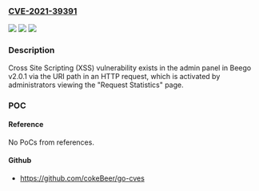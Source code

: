 ### [CVE-2021-39391](https://cve.mitre.org/cgi-bin/cvename.cgi?name=CVE-2021-39391)
![](https://img.shields.io/static/v1?label=Product&message=n%2Fa&color=blue)
![](https://img.shields.io/static/v1?label=Version&message=n%2Fa&color=blue)
![](https://img.shields.io/static/v1?label=Vulnerability&message=n%2Fa&color=brighgreen)

### Description

Cross Site Scripting (XSS) vulnerability exists in the admin panel in Beego v2.0.1 via the URI path in an HTTP request, which is activated by administrators viewing the "Request Statistics" page.

### POC

#### Reference
No PoCs from references.

#### Github
- https://github.com/cokeBeer/go-cves

